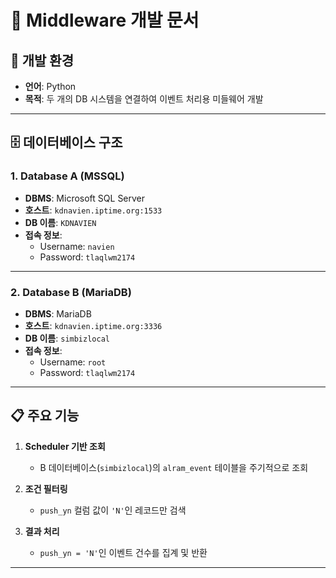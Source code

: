 # 📘 Middleware 개발 문서

## 🔧 개발 환경
- **언어**: Python
- **목적**: 두 개의 DB 시스템을 연결하여 이벤트 처리용 미들웨어 개발

---

## 🗄️ 데이터베이스 구조

### 1. Database A (MSSQL)
- **DBMS**: Microsoft SQL Server  
- **호스트**: `kdnavien.iptime.org:1533`  
- **DB 이름**: `KDNAVIEN`  
- **접속 정보**:  
  - Username: `navien`  
  - Password: `tlaqlwm2174`  

---

### 2. Database B (MariaDB)
- **DBMS**: MariaDB  
- **호스트**: `kdnavien.iptime.org:3336`  
- **DB 이름**: `simbizlocal`  
- **접속 정보**:  
  - Username: `root`  
  - Password: `tlaqlwm2174`  

---

## 📋 주요 기능
1. **Scheduler 기반 조회**  
   - B 데이터베이스(`simbizlocal`)의 `alram_event` 테이블을 주기적으로 조회  

2. **조건 필터링**  
   - `push_yn` 컬럼 값이 `'N'`인 레코드만 검색  

3. **결과 처리**  
   - `push_yn = 'N'`인 이벤트 건수를 집계 및 반환  

---

